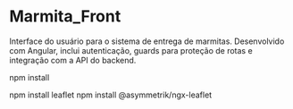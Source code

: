 # Marmita_Front
Interface do usuário para o sistema de entrega de marmitas. Desenvolvido com Angular, inclui autenticação, guards para proteção de rotas e integração com a API do backend.

npm install

npm install leaflet
npm install @asymmetrik/ngx-leaflet


